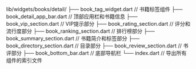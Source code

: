 lib/widgets/books/detail/
├── book_tag_widget.dart       // 书籍标签组件
├── book_detail_app_bar.dart   // 顶部应用栏和书籍信息
├── book_vip_section.dart      // VIP提示部分
├── book_rating_section.dart   // 评分和流行度部分
├── book_ranking_section.dart  // 排行榜部分
├── book_summary_section.dart  // 书籍简介和标签部分
├── book_directory_section.dart // 目录部分
├── book_review_section.dart   // 书评部分
├── book_bottom_bar.dart       // 底部导航栏
└── index.dart                 // 导出所有组件的索引文件
